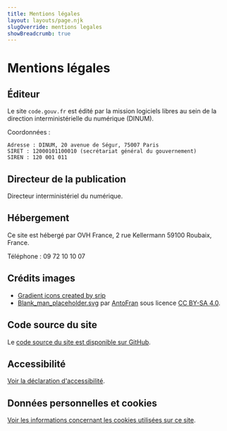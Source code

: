```yaml
---
title: Mentions légales
layout: layouts/page.njk
slugOverride: mentions legales
showBreadcrumb: true
---
```

# Mentions légales

## Éditeur

Le site `code.gouv.fr` est édité par la mission logiciels libres au sein de la direction interministérielle du numérique (DINUM).

Coordonnées :

    Adresse : DINUM, 20 avenue de Ségur, 75007 Paris
    SIRET : 12000101100010 (secrétariat général du gouvernement)
    SIREN : 120 001 011

## Directeur de la publication

Directeur interministériel du numérique.

## Hébergement

Ce site est hébergé par OVH France, 2 rue Kellermann 59100 Roubaix, France.

Téléphone : 09 72 10 10 07

## Crédits images

- [Gradient icons created by srip](https://www.flaticon.com/authors/srip/gradient)
- [Blank_man_placeholder.svg](https://fr.wikipedia.org/wiki/Fichier:Blank_man_placeholder.svg) par [AntoFran](https://commons.wikimedia.org/wiki/User:AntoFran) sous licence [CC BY-SA 4.0](https://creativecommons.org/licenses/by-sa/4.0>).

## Code source du site

Le [code source du site est disponible sur GitHub](https://github.com/codegouvfr/codegouv-website).

## Accessibilité

[Voir la déclaration d'accessibilité](/fr/accessibilite/).

## Données personnelles et cookies

[Voir les informations concernant les cookies utilisées sur ce site](/fr/donnees-personnelles/).